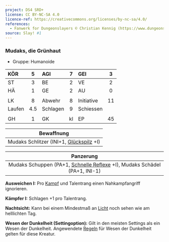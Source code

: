 ```yaml
---
project: DS4 SRD+
license: CC BY-NC-SA 4.0
licence-ref: https://creativecommons.org/licenses/by-nc-sa/4.0/
references: 
  - Fanwerk for Dungeonslayers © Christian Kennig (https://www.dungeonslayers.net/)
source: Slay! #1
---
```


### Mudaks, die Grünhaut

- Gruppe: Humanoide

| KÖR    |  5  | AGI      |  7  | GEI        |  3  |
| :----- | :-: | :------- | :-: | :--------- | :-: |
| ST     |  3  | BE       |  2  | VE         |  2  |
| HÄ     |  1  | GE       |  2  | AU         |  0  |
|        |     |          |     |            |     |
| LK     |  8  | Abwehr   |  8  | Initiative | 11  |
| Laufen | 4.5 | Schlagen |  9  | Schiessen  |     |
|        |     |          |     |            |     |
| GH     |  1  | GK       | kl  | EP         | 45  |

|               Bewaffnung                |
| :-------------------------------------: |
| Mudaks Schlitzer (INI+1, [Glückspilz](../../grw/talente/glueckspilz.md) +I) |

|                                 Panzerung                                 |
| :-----------------------------------------------------------------------: |
| Mudaks Schuppen (PA+1, [Schnelle Reflexe](../../grw/talente/schnelle-reflexe.md) +I), Mudaks Schädel (PA+1, INI-1) |

**Ausweichen I:** Pro [Kampf](../../grw/regeln-kampf.md) und Talentrang einen Nahkampfangriff ignorieren.

**Kämpfer I:** Schlagen +1 pro Talentrang.

**Nachtsicht:** Kann bei einem Mindestmaß an [Licht](../../grw/zauber/licht.md) noch sehen wie am helllichten Tag.

**Wesen der Dunkelheit (Settingoption):** Gilt in den meisten Settings als ein Wesen der Dunkelheit. Angewendete [Regeln](../../grw/regeln-proben.md) für Wesen der Dunkelheit gelten für diese Kreatur.


